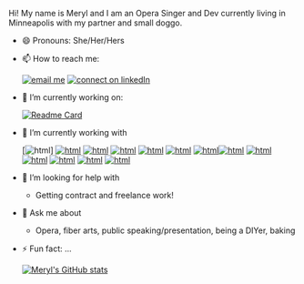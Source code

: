 <!-- [![banner](/Meryl%20dominguez.png)]() -->

Hi! My name is Meryl and I am an Opera Singer and Dev currently living in Minneapolis with my partner and small doggo.
- 😄 Pronouns: She/Her/Hers
- 📫 How to reach me:
  
    [![email me](https://img.shields.io/badge/Gmail-D14836?style=for-the-badge&logo=gmail&logoColor=white)](mailto:meryldominguez@gmail.com)
    [![connect on linkedIn](https://img.shields.io/badge/LinkedIn-0077B5?style=for-the-badge&logo=linkedin&logoColor=white)](https://linkedin.com/in/meryldominguez)

- 🔭 I’m currently working on:
  
  [![Readme Card](https://github-readme-stats.vercel.app/api/pin/?username=meryldominguez&repo=proprly&theme=vue-dark&bg_color=DEG,1f4037,99f2c8)](https://github.com/anuraghazra/github-readme-stats)

- 🌱 I’m currently working with 
  
  [![html](https://img.shields.io/badge/HTML-239120?style=for-the-badge&logo=html5&logoColor=white)]
  [![html](https://img.shields.io/badge/JavaScript-323330?style=for-the-badge&logo=javascript&logoColor=F7DF1E)]()
  [![html](https://img.shields.io/badge/Node.js-43853D?style=for-the-badge&logo=node.js&logoColor=white)]()
  [![html](https://img.shields.io/badge/React-20232A?style=for-the-badge&logo=react&logoColor=61DAFB)]()
  [![html](https://img.shields.io/badge/React_Router-CA4245?style=for-the-badge&logo=react-router&logoColor=white)]()
  [![html](https://img.shields.io/badge/Django-092E20?style=for-the-badge&logo=django&logoColor=white)]()
  [![html](https://img.shields.io/badge/Express.js-404D59?style=for-the-badge)]()[![html](https://img.shields.io/badge/Flask-000000?style=for-the-badge&logo=flask&logoColor=white)]()
  [![html](https://img.shields.io/badge/PostgreSQL-316192?style=for-the-badge&logo=postgresql&logoColor=white)]()
  [![html](https://img.shields.io/badge/Netlify-00C7B7?style=for-the-badge&logo=netlify&logoColor=white)]()
  [![html](https://img.shields.io/badge/Heroku-430098?style=for-the-badge&logo=heroku&logoColor=white)]()
  [![html](https://img.shields.io/badge/CSS-239120?&style=for-the-badge&logo=css3&logoColor=white)]()
  [![html](https://img.shields.io/badge/Bootstrap-563D7C?style=for-the-badge&logo=bootstrap&logoColor=white)]()


- 🤔 I’m looking for help with 
  - Getting contract and freelance work! 
- 💬 Ask me about
  - Opera, fiber arts, public speaking/presentation, being a DIYer, baking
  

- ⚡ Fun fact: ...

    [![Meryl's GitHub stats](https://github-readme-stats.vercel.app/api?username=meryldominguez&count_private=true&theme=vue-dark&bg_color=DEG,1f4037,99f2c8&hide=stars,contribs)](https://github.com/anuraghazra/github-readme-stats)



<!-- [![trophy](https://github-profile-trophy.vercel.app/?username=meryldominguez)](https://github.com/ryo-ma/github-profile-trophy) -->


